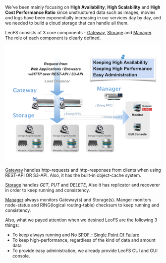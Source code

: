 We've been mainly focusing on **High Availability**, **High Scalability** and **High Cost Performance Ratio** since unstructured data such as images, movies and logs have been exponentially increasing in our services day by day, and we needed to build a cloud storage that can handle all them.

LeoFS consists of 3 core components - [Gateway](leofs-gateway-detail.md), [Storage](leofs-storage-detail.md) and [Manager](leofs-manager-detail.md). The role of each component is clearly defined.

![LeoFS architecture](images/leofs-architecture.png)

[Gateway](leofs-gateway-detail.md) handles http-requests and http-responses from clients when using REST-API OR S3-API. Also, it has the built-in object-cache system.

[Storage](leofs-storage-detail.md) handles *GET*, *PUT* and *DELETE*, Also it has replicator and recoverer in order to keep running and consistency.

[Manager](leofs-manager-detail.md) always monitors Gateway(s) and Storage(s). Manger monitors node-status and RING(logical routing-table) checksum to keep running and consistency.


Also, what we payed attention when we desined LeoFS are the following 3 things:
* To keep always running and No [SPOF - Single Point Of Failure](http://en.wikipedia.org/wiki/Single_point_of_failure)
* To keep high-performance, regardless of the kind of data and amount data
* To provide easy administration, we already provide LeoFS CUI and GUI console.
